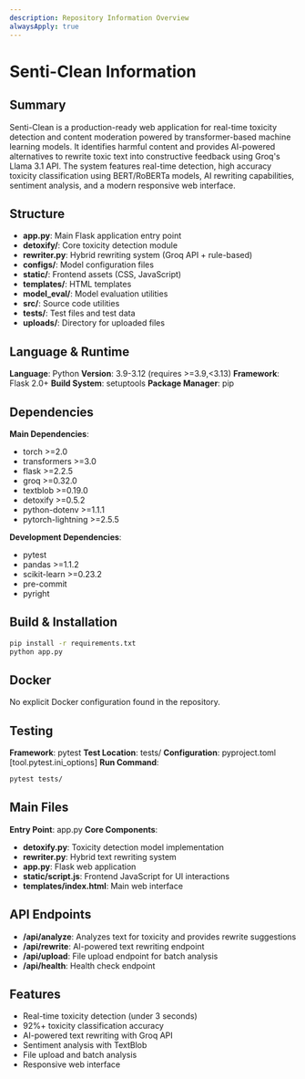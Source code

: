 ```yaml
---
description: Repository Information Overview
alwaysApply: true
---
```


# Senti-Clean Information

## Summary
Senti-Clean is a production-ready web application for real-time toxicity detection and content moderation powered by transformer-based machine learning models. It identifies harmful content and provides AI-powered alternatives to rewrite toxic text into constructive feedback using Groq's Llama 3.1 API. The system features real-time detection, high accuracy toxicity classification using BERT/RoBERTa models, AI rewriting capabilities, sentiment analysis, and a modern responsive web interface.

## Structure
- **app.py**: Main Flask application entry point
- **detoxify/**: Core toxicity detection module
- **rewriter.py**: Hybrid rewriting system (Groq API + rule-based)
- **configs/**: Model configuration files
- **static/**: Frontend assets (CSS, JavaScript)
- **templates/**: HTML templates
- **model_eval/**: Model evaluation utilities
- **src/**: Source code utilities
- **tests/**: Test files and test data
- **uploads/**: Directory for uploaded files

## Language & Runtime
**Language**: Python
**Version**: 3.9-3.12 (requires >=3.9,<3.13)
**Framework**: Flask 2.0+
**Build System**: setuptools
**Package Manager**: pip

## Dependencies
**Main Dependencies**:
- torch >=2.0
- transformers >=3.0
- flask >=2.2.5
- groq >=0.32.0
- textblob >=0.19.0
- detoxify >=0.5.2
- python-dotenv >=1.1.1
- pytorch-lightning >=2.5.5

**Development Dependencies**:
- pytest
- pandas >=1.1.2
- scikit-learn >=0.23.2
- pre-commit
- pyright

## Build & Installation
```bash
pip install -r requirements.txt
python app.py
```

## Docker
No explicit Docker configuration found in the repository.

## Testing
**Framework**: pytest
**Test Location**: tests/
**Configuration**: pyproject.toml [tool.pytest.ini_options]
**Run Command**:
```bash
pytest tests/
```

## Main Files
**Entry Point**: app.py
**Core Components**:
- **detoxify.py**: Toxicity detection model implementation
- **rewriter.py**: Hybrid text rewriting system
- **app.py**: Flask web application
- **static/script.js**: Frontend JavaScript for UI interactions
- **templates/index.html**: Main web interface

## API Endpoints
- **/api/analyze**: Analyzes text for toxicity and provides rewrite suggestions
- **/api/rewrite**: AI-powered text rewriting endpoint
- **/api/upload**: File upload endpoint for batch analysis
- **/api/health**: Health check endpoint

## Features
- Real-time toxicity detection (under 3 seconds)
- 92%+ toxicity classification accuracy
- AI-powered text rewriting with Groq API
- Sentiment analysis with TextBlob
- File upload and batch analysis
- Responsive web interface